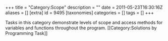 +++
title = "Category:Scope"
description = ""
date = 2011-05-23T16:30:16Z
aliases = []
[extra]
id = 9495
[taxonomies]
categories = []
tags = []
+++

Tasks in this category demonstrate levels of scope and access methods for variables and functions throughout the program.
[[Category:Solutions by Programming Task]]
